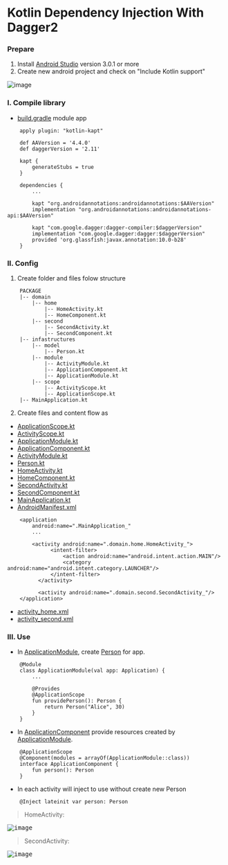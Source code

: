 # Kotlin Dependency Injection With Dagger2

### Prepare
1. Install [Android Studio](https://developer.android.com/studio/index.html) version 3.0.1 or more
2. Create new android project and check on "Include Kotlin support"

![image](https://user-images.githubusercontent.com/18477507/35255147-2ea4d6c4-0020-11e8-84c0-4e57b42d8b3c.png)

### I. Compile library
- [build.gradle](https://github.com/duonghd7/hd-kotlin-di-dagger2/blob/master/app/build.gradle) module app
```
    apply plugin: "kotlin-kapt"

    def AAVersion = '4.4.0'
    def daggerVersion = '2.11'

    kapt {
        generateStubs = true
    }

    dependencies {
        ...

        kapt "org.androidannotations:androidannotations:$AAVersion"
        implementation "org.androidannotations:androidannotations-api:$AAVersion"

        kapt "com.google.dagger:dagger-compiler:$daggerVersion"
        implementation "com.google.dagger:dagger:$daggerVersion"
        provided 'org.glassfish:javax.annotation:10.0-b28'
    }
```

### II. Config
1. Create folder and files folow structure
```
    PACKAGE
    |-- domain
        |-- home
            |-- HomeActivity.kt
            |-- HomeComponent.kt
        |-- second
            |-- SecondActivity.kt
            |-- SecondComponent.kt
    |-- infastructures
        |-- model
            |-- Person.kt
        |-- module
            |-- ActivityModule.kt
            |-- ApplicationComponent.kt
            |-- ApplicationModule.kt
        |-- scope
            |-- ActivityScope.kt
            |-- ApplicationScope.kt
    |-- MainApplication.kt
```

2. Create files and content flow as
- [ApplicationScope.kt](https://github.com/duonghd7/hd-kotlin-di-dagger2/blob/master/app/src/main/java/com/hdd/kotlindiwithdagger2/infrastructures/scope/ApplicationScope.kt)
- [ActivityScope.kt](https://github.com/duonghd7/hd-kotlin-di-dagger2/blob/master/app/src/main/java/com/hdd/kotlindiwithdagger2/infrastructures/scope/ActivityScope.kt)
- [ApplicationModule.kt](https://github.com/duonghd7/hd-kotlin-di-dagger2/blob/master/app/src/main/java/com/hdd/kotlindiwithdagger2/infrastructures/module/ApplicationModule.kt)
- [ApplicationComponent.kt](https://github.com/duonghd7/hd-kotlin-di-dagger2/blob/master/app/src/main/java/com/hdd/kotlindiwithdagger2/infrastructures/module/ApplicationComponent.kt)
- [ActivityModule.kt](https://github.com/duonghd7/hd-kotlin-di-dagger2/blob/master/app/src/main/java/com/hdd/kotlindiwithdagger2/infrastructures/module/ActivityModule.kt)
- [Person.kt](https://github.com/duonghd7/hd-kotlin-di-dagger2/blob/master/app/src/main/java/com/hdd/kotlindiwithdagger2/infrastructures/model/Person.kt)
- [HomeActivity.kt](https://github.com/duonghd7/hd-kotlin-di-dagger2/blob/master/app/src/main/java/com/hdd/kotlindiwithdagger2/domain/home/HomeActivity.kt)
- [HomeComponent.kt](https://github.com/duonghd7/hd-kotlin-di-dagger2/blob/master/app/src/main/java/com/hdd/kotlindiwithdagger2/domain/home/HomeComponent.kt)
- [SecondActivity.kt](https://github.com/duonghd7/hd-kotlin-di-dagger2/blob/master/app/src/main/java/com/hdd/kotlindiwithdagger2/domain/second/SecondActivity.kt)
- [SecondComponent.kt](https://github.com/duonghd7/hd-kotlin-di-dagger2/blob/master/app/src/main/java/com/hdd/kotlindiwithdagger2/domain/second/SecondComponent.kt)
- [MainApplication.kt](https://github.com/duonghd7/hd-kotlin-di-dagger2/blob/master/app/src/main/java/com/hdd/kotlindiwithdagger2/MainApplication.kt)
- [AndroidManifest.xml](https://github.com/duonghd7/hd-kotlin-di-dagger2/blob/master/app/src/main/AndroidManifest.xml)
```
    <application
        android:name=".MainApplication_"
        ...

        <activity android:name=".domain.home.HomeActivity_">
              <intent-filter>
                  <action android:name="android.intent.action.MAIN"/>
                  <category android:name="android.intent.category.LAUNCHER"/>
              </intent-filter>
          </activity>

          <activity android:name=".domain.second.SecondActivity_"/>
    </application>
```
- [activity_home.xml](https://github.com/duonghd7/hd-kotlin-di-dagger2/blob/master/app/src/main/res/layout/activity_home.xml)
- [activity_second.xml](https://github.com/duonghd7/hd-kotlin-di-dagger2/blob/master/app/src/main/res/layout/activity_second.xml)

### III. Use
- In [ApplicationModule](https://github.com/duonghd7/hd-kotlin-di-dagger2/blob/master/app/src/main/java/com/hdd/kotlindiwithdagger2/infrastructures/module/ApplicationModule.kt), create [Person](https://github.com/duonghd7/hd-kotlin-di-dagger2/blob/master/app/src/main/java/com/hdd/kotlindiwithdagger2/infrastructures/model/Person.kt) for app.
```
    @Module
    class ApplicationModule(val app: Application) {
        ...

        @Provides
        @ApplicationScope
        fun providePerson(): Person {
            return Person("Alice", 30)
        }
    }
```
- In [ApplicationComponent](https://github.com/duonghd7/hd-kotlin-di-dagger2/blob/master/app/src/main/java/com/hdd/kotlindiwithdagger2/infrastructures/module/ApplicationComponent.kt) provide resources created by [ApplicationModule](https://github.com/duonghd7/hd-kotlin-di-dagger2/blob/master/app/src/main/java/com/hdd/kotlindiwithdagger2/infrastructures/module/ApplicationModule.kt).
```
    @ApplicationScope
    @Component(modules = arrayOf(ApplicationModule::class))
    interface ApplicationComponent {
        fun person(): Person
    }
```
- In each activity will inject to use without create new Person
```
    @Inject lateinit var person: Person
```
> HomeActivity:

<kbd>![image](https://user-images.githubusercontent.com/18477507/35257627-fbb50a06-002c-11e8-834b-bc3e99e8bf1d.png)</kbd>

> SecondActivity:

<kbd>![image](https://user-images.githubusercontent.com/18477507/35257653-2640bcfc-002d-11e8-8d24-8a560aa46214.png)</kbd>
